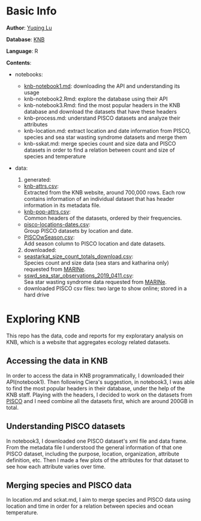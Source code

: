 # Basic Info
__Author__: [Yuqing Lu](https://github.com/lynluyq)  

__Database__: [KNB](https://knb.ecoinformatics.org/)  

__Language__: R  

__Contents__:  

- notebooks:
  - [knb-notebook1.md](https://github.com/cabinetofcuriosity/knb_explore/blob/master/code/knb-notebook1.md): downloading the API and understanding its usage
  - knb-notebook2.Rmd: explore the database using their API
  - knb-notebook3.Rmd: find the most popular headers in the KNB database and download the datasets that have these headers
  - knb-process.md: understand PISCO datasets and analyze their attributes
  - knb-location.md: extract location and date information from PISCO, species and sea star wasting syndrome datasets and merge them
  - knb-sskat.md: merge species count and size data and PISCO datasets in order to find a relation between count and size of species and temperature

- data:
  1. generated:
    - [knb-attrs.csv](https://github.com/cabinetofcuriosity/knb_explore/blob/master/data/knb-attrs.csv):  
    Extracted from the KNB website, around 700,000 rows. Each row contains information of an individual dataset that has header information in its metadata file.  
    - [knb-pop-attrs.csv](https://github.com/cabinetofcuriosity/knb_explore/blob/master/data/knb-pop-attrs.csv):  
    Common headers of the datasets, ordered by their frequencies.
    - [pisco-locations-dates.csv]():  
    Group PISCO datasets by location and date.
    - [PISCOwSeason.csv]():  
    Add season column to PISCO location and date datasets.
  2. downloaded:
    - [seastarkat_size_count_totals_download.csv](https://github.com/cabinetofcuriosity/knb_explore/blob/master/data/seastarkat_size_count_totals_download.csv):  
Species count and size data (sea stars and katharina only) requested from [MARINe](https://marine.ucsc.edu/explore-the-data/contact/index.html).
    - [sswd_sea_star_observations_2019_0411.csv](https://github.com/cabinetofcuriosity/knb_explore/blob/master/data/sswd_sea_star_observations_2019_0411.csv):  
Sea star wasting syndrome data requested from [MARINe](https://marine.ucsc.edu/explore-the-data/contact/index.html).
    - downloaded PISCO csv files: two large to show online; stored in a hard drive

# Exploring KNB
This repo has the data, code and reports for my exploratary analysis on KNB, which is a website that aggregates ecology related datasets. 

## Accessing the data in KNB
In order to access the data in KNB programmatically, I downloaded their API(notebook1). Then following Ciera's suggestion, in notebook3, I was able to find the most popular headers in their database, under the help of the KNB staff. Playing with the headers, I decided to work on the datasets from [PISCO](http://www.piscoweb.org) and I need combine all the datasets first, which are around 200GB in total. 

## Understanding PISCO datasets
In notebook3, I downloaded one PISCO dataset's xml file and data frame. From the metadata file I understood the general information of that one PISCO dataset, including the purpose, location, organization, attribute definition, etc. Then I made a few plots of the attributes for that dataset to see how each attribute varies over time. 

## Merging species and PISCO data
In location.md and sckat.md, I aim to merge species and PISCO data using location and time in order for a relation between species and ocean temperature.

